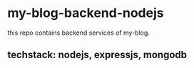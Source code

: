 # my-blog-backend-nodejs
this repo contains backend services of my-blog.
## techstack: nodejs, expressjs, mongodb
